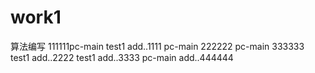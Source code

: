 # work1
算法编写
111111pc-main
test1 add..1111
pc-main 222222
pc-main 333333
test1 add..2222
test1 add..3333
pc-main add..444444
